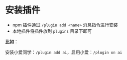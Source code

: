 # 安装插件

- npm 插件通过 `/plugin add <name>` 消息指令进行安装
- 本地插件将插件放到 `plugins` 目录下即可

**比如**：

安装小爱同学：`/plugin add ai`，启用小爱：`/plugin on ai`
